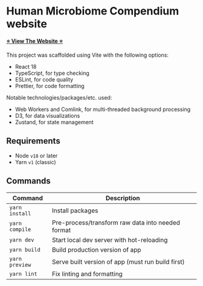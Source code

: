 # Human Microbiome Compendium website

[**⭐️ View The Website ⭐️**](https://microbiomap.org/)

This project was scaffolded using Vite with the following options:

- React 18
- TypeScript, for type checking
- ESLint, for code quality
- Prettier, for code formatting

Notable technologies/packages/etc. used:

- Web Workers and Comlink, for multi-threaded background processing
- D3, for data visualizations
- Zustand, for state management

## Requirements

- Node `v18` or later
- Yarn `v1` (classic)

## Commands

| Command        | Description                                       |
| -------------- | ------------------------------------------------- |
| `yarn install` | Install packages                                  |
| `yarn compile` | Pre-process/transform raw data into needed format |
| `yarn dev`     | Start local dev server with hot-reloading         |
| `yarn build`   | Build production version of app                   |
| `yarn preview` | Serve built version of app (must run build first) |
| `yarn lint`    | Fix linting and formatting                        |

